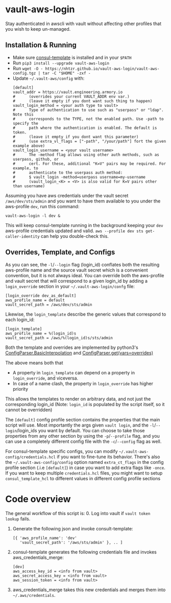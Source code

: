 # vault-aws-login
Stay authenticated in awscli with vault
without affecting other profiles that you wish to keep un-managed.

## Installation & Running

- Make sure [consul-template](https://github.com/hashicorp/consul-template) is installed and in your `$PATH`
- Run `pip3 install --upgrade vault-aws-login`
- Run `wget -O - https://nhtzr.github.io/vault-aws-login/vault-aws-config.tgz | tar -C "$HOME" -zxf -`
- Update `~/.vault-aws/config` with:
    ```
    [default]
    vault_addr = https://vault.engineering.armory.io
    #      (overrides your current VAULT_ADDR env var.)
    #      (leave it empty if you dont want such thing to happen)
    vault_login_method = <your auth type to vault>
    #      Type of authentication to use such as "userpass" or "ldap". Note this
    #      corresponds to the TYPE, not the enabled path. Use -path to specify the
    #      path where the authentication is enabled. The default is token.
    #      (leave it empty if you dont want this parameter)
    #      (use extra_vl_flags = ["-path", "/your/path"] fort the given example above)
    vault_login_username = <your vault username>
    #      The -method flag allows using other auth methods, such as userpass, github, or
    #      cert. For these, additional "K=V" pairs may be required. For example, to
    #      authenticate to the userpass auth method:
    #      $ vault login -method=userpass username=my-username
    #      (vault_login_<K> = <V> is also valid for K=V pairs other than username)
    ```

Assuming you have aws credentials under the vault secret `/aws/dev/sts/admin` and you
want to have them available to you under the aws-profile `dev`, run this command:

```
vault-aws-login -l dev &
```

This will keep consul-template running in the background keeping your `dev` aws-profile credentials
updated and valid. `aws --profile dev sts get-caller-identity` can help you double-check this.

## Overrides, Template, and Configs

As you can see, the `-l`/`--login` flag (login_id) conflates both the resulting aws-profile name and
the source vault secret which is a convenient convention, but it is not always ideal.
You can override both the aws-profile and vault secret that will correspond to a given login_id by
adding a `login_override` section in your `~/.vault-aws-login/confg` file:

```
[login_override dev_as_default]
aws_profile_name = default
vault_secret_path = /aws/dev/sts/admin
```

Likewise, the `login_template` describe the generic values that correspond to each login_id:

```
[login_template]
aws_profile_name = %(login_id)s
vault_secret_path = /aws/%(login_id)s/sts/admin
```

Both the template and overrides are implemented by python3's [ConfigParser.BasicInterpolation](https://docs.python.org/3/library/configparser.html#configparser.BasicInterpolation) and [ConfigParser.get(vars=overrides)](https://docs.python.org/3/library/configparser.html#configparser.ConfigParser.get)

The above means both that
* A property in `login_template` can depend on a property in `login_override`, and viceversa.
* In case of a name clash, the property in `login_override` has higher priority

This allows the templates to render on arbitrary data, and not just the corresponding login_id
(Note: `login_id` is populated by the script itself, so it cannot be overridden)

The `[default]` config profile section contains the properties that the main script will use.
Most importantly the args given `vault login`, and the `-l`/`--login`/login_ids you want by default.
You can choose to take those properties from any other section by using the `-p`/`--profile` flag,
and you can use a completely different config file with the `-c`/`--config` flag as well.

For consul-template specific configs, you can modify `~/.vault-aws-config/credentials.hcl`
if you want to fine-tune its behavior. There's also the `~/.vault-aws-config/config` option named
`extra_ct_flags` in the config profile section (.i.e `[default]`) in case you want to add extra flags like `-once`.
If you want to keep multiple `credentials.hcl` files, you might want to setup `consul_template_hcl`
to different values in different config profile sections

# Code overview

The general workflow of this script is:
0. Log into vault if `vault token lookup` fails.
1. Generate the following json and invoke consult-template:
    ```
    [{ 'aws_profile_name': 'dev'
       'vault_secret_path': '/aws/sts/admin' }, .. ]
    ```
2. consul-template generates the following credentials file and invokes aws_credentials_merge:
    ```
    [dev]
    aws_access_key_id = <info from vault>
    aws_secret_access_key = <info from vault>
    aws_session_token = <info from vault>
    ```
3. aws_credentials_merge takes this new credentials and merges them into `~/.aws/credentials`.
